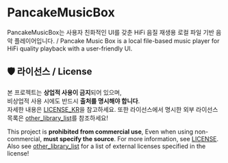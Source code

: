 # PancakeMusicBox
PancakeMusicBox는 사용자 친화적인 UI를 갖춘 HiFi 음질 재생용 로컬 파일 기반 음악 플레이어입니다. / Pancake Music Box is a local file-based music player for HiFi quality playback with a user-friendly UI.




## 🛡️ 라이선스 / License

본 프로젝트는 **상업적 사용이 금지**되어 있으며,  
비상업적 사용 시에도 반드시 **출처를 명시해야 합니다**.  
자세한 내용은 [LICENSE_KR](./License_KR)을 참고하세요.
또한 라이선스에서 명시한 외부 라이선스 목록은 [other_library_list](./other_library_list)를 참조하세요!

This project is **prohibited from commercial use**,
Even when using non-commercial,
**must specify the source**.
For more information, see [LICENSE](./LICENCE).
Also see [other_library_list](./other_library_list) for a list of external licenses specified in the license!
